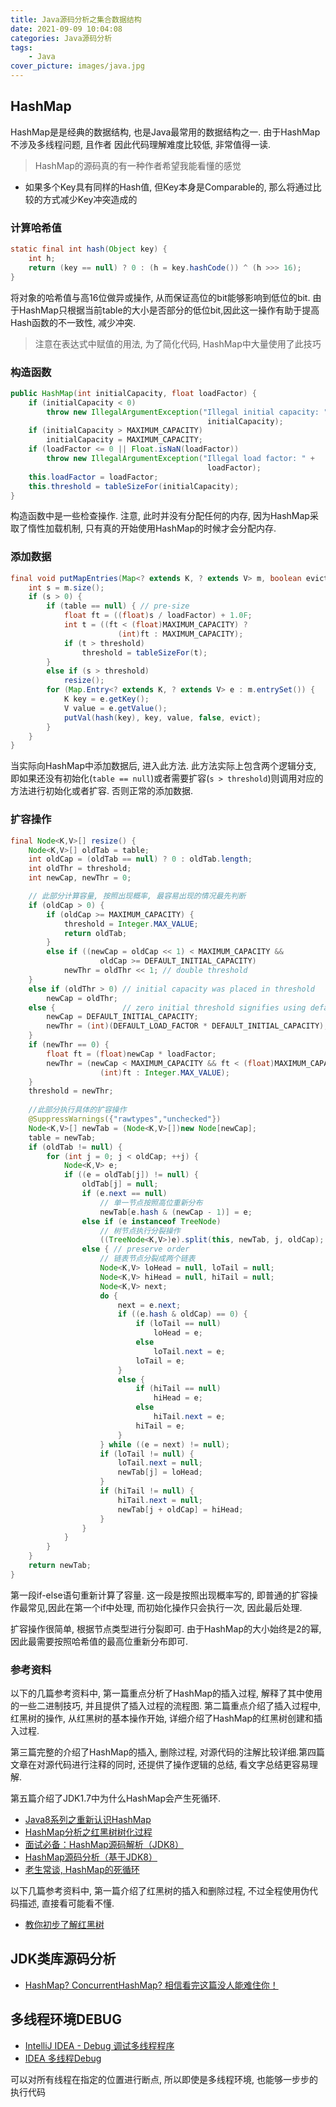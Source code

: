 ```yaml
---
title: Java源码分析之集合数据结构
date: 2021-09-09 10:04:08
categories: Java源码分析
tags:
    - Java
cover_picture: images/java.jpg
---
```







HashMap
----------------

HashMap是是经典的数据结构, 也是Java最常用的数据结构之一. 由于HashMap不涉及多线程问题, 且作者 因此代码理解难度比较低, 非常值得一读.

> HashMap的源码真的有一种作者希望我能看懂的感觉


- 如果多个Key具有同样的Hash值, 但Key本身是Comparable的, 那么将通过比较的方式减少Key冲突造成的



### 计算哈希值

```java
static final int hash(Object key) {
    int h;
    return (key == null) ? 0 : (h = key.hashCode()) ^ (h >>> 16);
}
```

将对象的哈希值与高16位做异或操作, 从而保证高位的bit能够影响到低位的bit. 由于HashMap只根据当前table的大小是否部分的低位bit,因此这一操作有助于提高Hash函数的不一致性, 减少冲突.

> 注意在表达式中赋值的用法, 为了简化代码, HashMap中大量使用了此技巧

### 构造函数

```java
public HashMap(int initialCapacity, float loadFactor) {
    if (initialCapacity < 0)
        throw new IllegalArgumentException("Illegal initial capacity: " +
                                            initialCapacity);
    if (initialCapacity > MAXIMUM_CAPACITY)
        initialCapacity = MAXIMUM_CAPACITY;
    if (loadFactor <= 0 || Float.isNaN(loadFactor))
        throw new IllegalArgumentException("Illegal load factor: " +
                                            loadFactor);
    this.loadFactor = loadFactor;
    this.threshold = tableSizeFor(initialCapacity);
}
```

构造函数中是一些检查操作. 注意, 此时并没有分配任何的内存, 因为HashMap采取了惰性加载机制, 只有真的开始使用HashMap的时候才会分配内存.


### 添加数据

```java
final void putMapEntries(Map<? extends K, ? extends V> m, boolean evict) {
    int s = m.size();
    if (s > 0) {
        if (table == null) { // pre-size
            float ft = ((float)s / loadFactor) + 1.0F;
            int t = ((ft < (float)MAXIMUM_CAPACITY) ?
                        (int)ft : MAXIMUM_CAPACITY);
            if (t > threshold)
                threshold = tableSizeFor(t);
        }
        else if (s > threshold)
            resize();
        for (Map.Entry<? extends K, ? extends V> e : m.entrySet()) {
            K key = e.getKey();
            V value = e.getValue();
            putVal(hash(key), key, value, false, evict);
        }
    }
}
```

当实际向HashMap中添加数据后, 进入此方法. 此方法实际上包含两个逻辑分支, 即如果还没有初始化(`table == null`)或者需要扩容(`s > threshold`)则调用对应的方法进行初始化或者扩容. 否则正常的添加数据.


### 扩容操作

```java
final Node<K,V>[] resize() {
    Node<K,V>[] oldTab = table;
    int oldCap = (oldTab == null) ? 0 : oldTab.length;
    int oldThr = threshold;
    int newCap, newThr = 0;

    // 此部分计算容量, 按照出现概率, 最容易出现的情况最先判断
    if (oldCap > 0) {
        if (oldCap >= MAXIMUM_CAPACITY) {
            threshold = Integer.MAX_VALUE;
            return oldTab;
        }
        else if ((newCap = oldCap << 1) < MAXIMUM_CAPACITY &&
                    oldCap >= DEFAULT_INITIAL_CAPACITY)
            newThr = oldThr << 1; // double threshold
    }
    else if (oldThr > 0) // initial capacity was placed in threshold
        newCap = oldThr;
    else {               // zero initial threshold signifies using defaults
        newCap = DEFAULT_INITIAL_CAPACITY;
        newThr = (int)(DEFAULT_LOAD_FACTOR * DEFAULT_INITIAL_CAPACITY);
    }
    if (newThr == 0) {
        float ft = (float)newCap * loadFactor;
        newThr = (newCap < MAXIMUM_CAPACITY && ft < (float)MAXIMUM_CAPACITY ?
                    (int)ft : Integer.MAX_VALUE);
    }
    threshold = newThr;
    
    //此部分执行具体的扩容操作
    @SuppressWarnings({"rawtypes","unchecked"})
    Node<K,V>[] newTab = (Node<K,V>[])new Node[newCap];
    table = newTab;
    if (oldTab != null) {
        for (int j = 0; j < oldCap; ++j) {
            Node<K,V> e;
            if ((e = oldTab[j]) != null) {
                oldTab[j] = null;
                if (e.next == null)
                    // 单一节点按照高位重新分布
                    newTab[e.hash & (newCap - 1)] = e;
                else if (e instanceof TreeNode)
                    // 树节点执行分裂操作
                    ((TreeNode<K,V>)e).split(this, newTab, j, oldCap);
                else { // preserve order
                    // 链表节点分裂成两个链表
                    Node<K,V> loHead = null, loTail = null;
                    Node<K,V> hiHead = null, hiTail = null;
                    Node<K,V> next;
                    do {
                        next = e.next;
                        if ((e.hash & oldCap) == 0) {
                            if (loTail == null)
                                loHead = e;
                            else
                                loTail.next = e;
                            loTail = e;
                        }
                        else {
                            if (hiTail == null)
                                hiHead = e;
                            else
                                hiTail.next = e;
                            hiTail = e;
                        }
                    } while ((e = next) != null);
                    if (loTail != null) {
                        loTail.next = null;
                        newTab[j] = loHead;
                    }
                    if (hiTail != null) {
                        hiTail.next = null;
                        newTab[j + oldCap] = hiHead;
                    }
                }
            }
        }
    }
    return newTab;
}
```

第一段if-else语句重新计算了容量. 这一段是按照出现概率写的, 即普通的扩容操作最常见,因此在第一个if中处理, 而初始化操作只会执行一次, 因此最后处理.

扩容操作很简单, 根据节点类型进行分裂即可. 由于HashMap的大小始终是2的幂, 因此最需要按照哈希值的最高位重新分布即可.



### 参考资料

以下的几篇参考资料中, 第一篇重点分析了HashMap的插入过程, 解释了其中使用的一些二进制技巧, 并且提供了插入过程的流程图. 第二篇重点介绍了插入过程中, 红黑树的操作, 从红黑树的基本操作开始, 详细介绍了HashMap的红黑树创建和插入过程. 

第三篇完整的介绍了HashMap的插入, 删除过程, 对源代码的注解比较详细.第四篇文章在对源代码进行注释的同时, 还提供了操作逻辑的总结, 看文字总结更容易理解.

第五篇介绍了JDK1.7中为什么HashMap会产生死循环.

- [Java8系列之重新认识HashMap](https://mp.weixin.qq.com/s?__biz=MjM5NjQ5MTI5OA==&mid=2651745258&idx=1&sn=df5ffe0fd505a290d49095b3d794ae7a&mpshare=1&scene=1&srcid=0602KPwDM6cb3PTVMdtZ0oX1&key=807bd2816f4e789364526e7bba50ceab7c749cfaca8f63fc1c6b02b65966062194edbc2e5311116c053ad5807fa33c366a23664f76b0b440a62a3d40ec12e7e72973b0481d559380178671cc3771a0db&ascene=0&uin=NjkzMTg2NDA%3D&version=12020810&nettype=WIFI&fontScale=100&pass_ticket=ebineaMbB8BVIeUpnUZjBm8%2BZice%2Bhba5IDsVDpufNY%3D)
- [HashMap分析之红黑树树化过程](https://www.cnblogs.com/finite/p/8251587.html)
- [面试必备：HashMap源码解析（JDK8）](https://blog.csdn.net/zxt0601/article/details/77413921)
- [HashMap源码分析（基于JDK8）](https://blog.csdn.net/fighterandknight/article/details/61624150)
- [老生常谈, HashMap的死循环](https://juejin.im/post/5a66a08d5188253dc3321da0)



以下几篇参考资料中, 第一篇介绍了红黑树的插入和删除过程, 不过全程使用伪代码描述, 直接看可能看不懂.

- [教你初步了解红黑树](https://github.com/julycoding/The-Art-Of-Programming-By-July/blob/master/ebook/zh/03.01.md)




JDK类库源码分析
-------------------

- [HashMap? ConcurrentHashMap? 相信看完这篇没人能难住你！](https://crossoverjie.top/2018/07/23/java-senior/ConcurrentHashMap/)




多线程环境DEBUG
------------------------------

- [IntelliJ IDEA - Debug 调试多线程程序](https://blog.csdn.net/nextyu/article/details/79039566)
- [IDEA 多线程Debug](https://blog.csdn.net/u011781521/article/details/79251819)


可以对所有线程在指定的位置进行断点, 所以即使是多线程环境, 也能够一步步的执行代码
